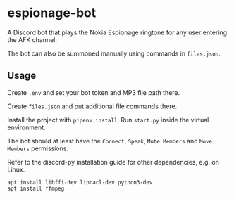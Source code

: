 # espionage-bot

A Discord bot that plays the Nokia Espionage ringtone for any user entering the AFK channel.

The bot can also be summoned manually using commands in `files.json`.

## Usage

Create `.env` and set your bot token and MP3 file path there.

Create `files.json` and put additional file commands there.

Install the project with `pipenv install`. Run `start.py` inside the virtual environment.

The bot should at least have the `Connect`, `Speak`, `Mute Members` and `Move Members` permissions.

Refer to the discord-py installation guide for other dependencies, e.g. on Linux.
```shell
apt install libffi-dev libnacl-dev python3-dev
apt install ffmpeg
```
